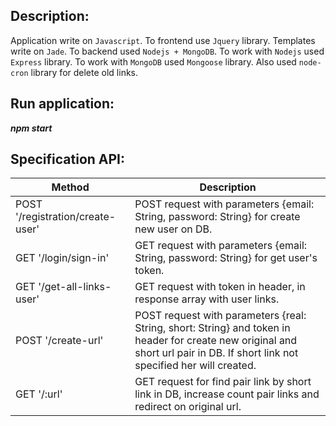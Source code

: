  Description:
 -----------------------------------
 Application write on `Javascript`. To frontend use `Jquery` library. Templates write on `Jade`. To backend used `Nodejs + MongoDB`.
 To work with `Nodejs` used `Express` library. To work with `MongoDB`  used `Mongoose` library. Also used `node-cron` library for delete old links.

 Run application:
-----------------------------------
 ***npm start***
    
 Specification API:
-----------------------------------
Method         | Description
----------------|----------------------
POST '/registration/create-user'     | POST request with parameters {email: String, password: String} for create new user on DB.
GET '/login/sign-in'      | GET request with parameters {email: String, password: String} for get user's token.
GET '/get-all-links-user'   | GET request with token in header, in response array with user links.
POST '/create-url'  | POST request with parameters {real: String, short: String} and token in header for create new original and short url pair in DB. If short link not specified her will created.
GET '/:url'     | GET request for find pair link by short link in DB, increase count pair links and redirect on original url.
